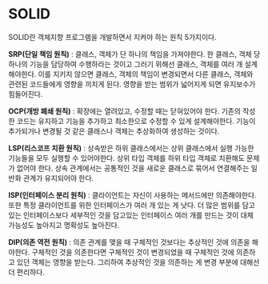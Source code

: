 SOLID
====================

SOLID란 객체지향 프로그램을 개발하면서 지켜야 하는 원칙 5가지이다.



**SRP(단일 책임 원칙)** : 클래스, 객체가 단 하나의 책임을 가져야한다.  한 클래스, 객체 당 하나의 기능을 담당하여 수행하라는 것이고 그러기 위해선 클래스, 객체를 여러 개 설계해야한다. 
이를 지키지 않으면 클래스, 객체의 책임이 변경되면서 다른 클래스, 객체와 관련된 코드들에게 영향을 끼치게 된다. 영향을 받는 범위가 넓어지게 되면 유지보수가 힘들어진다.


**OCP(개방 폐쇄 원칙)** : 확장에는 열려있고, 수정할 때는 닫혀있어야 한다. 기존의 작성한 코드는 유지하고 기능을 추가하고 최소한으로 수정할 수 있게 설계해야한다.
기능이 추가되거나 변경될 것 같은 클래스나 객체는 추상화하여 생성하는 것이다.


**LSP(리스코프 치환 원칙)** : 상속받은 하위 클래스에서는 상위 클래스에서 실행 가능한 기능들을 모두 실행할 수 있어야한다. 
상위 타입 객체를 하위 타입 객체로 치환해도 문제가 없어야 한다. 상속 관계에서는 공통적인 것을 새로운 클래스로 묶어서 연결해주는 일반화 관계가 유지되어야 한다.


**ISP(인터페이스 분리 원칙)** : 클라이언트는 자신이 사용하는 메서드에만 의존해야한다. 또한 특정 클라이언트를 위한 인터페이스가 여러 개 있는 게 낫다.
더 많은 범위를 담고있는 인터페이스보다 세부적인 것을 담고있는 인터페이스 여러 개를 만드는 것이 대체 가능성도 높아지고 명확성도 높아진다.


**DIP(의존 역전 원칙)** : 의존 관계를 맺을 때 구체적인 것보다는 추상적인 것에 의존을 해야한다. 구체적인 것을 의존한다면 구체적인 것이 변경되었을 때 구체적인 것에
의존하고 있던 객체는 영향을 받는다. 그리하여 추상적인 것을 의존하는 게 변경 부분에 대해선 더 편리하다.
